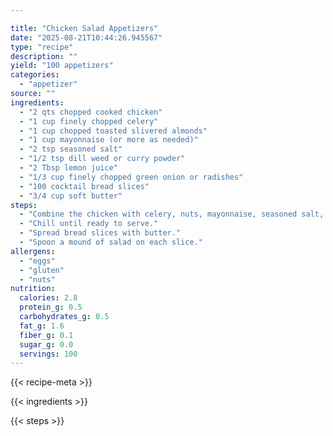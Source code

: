 ```yaml
---

title: "Chicken Salad Appetizers"
date: "2025-08-21T10:44:26.945567"
type: "recipe"
description: ""
yield: "100 appetizers"
categories:
  - "appetizer"
source: ""
ingredients:
  - "2 qts chopped cooked chicken"
  - "1 cup finely chopped celery"
  - "1 cup chopped toasted slivered almonds"
  - "1 cup mayonnaise (or more as needed)"
  - "2 tsp seasoned salt"
  - "1/2 tsp dill weed or curry powder"
  - "2 Tbsp lemon juice"
  - "1/3 cup finely chopped green onion or radishes"
  - "100 cocktail bread slices"
  - "3/4 cup soft butter"
steps:
  - "Combine the chicken with celery, nuts, mayonnaise, seasoned salt, curry or dill, lemon juice, and radishes or green onions. Add more mayonnaise if needed."
  - "Chill until ready to serve."
  - "Spread bread slices with butter."
  - "Spoon a mound of salad on each slice."
allergens:
  - "eggs"
  - "gluten"
  - "nuts"
nutrition:
  calories: 2.8
  protein_g: 0.5
  carbohydrates_g: 0.5
  fat_g: 1.6
  fiber_g: 0.1
  sugar_g: 0.0
  servings: 100
---
```


{{< recipe-meta >}}

{{< ingredients >}}

{{< steps >}}

